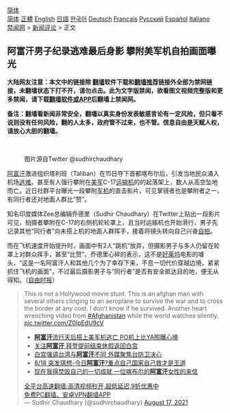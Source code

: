  <!-- 面包屑导航 --> <div class="breadcrumb"><!-- GTranslate: https://gtranslate.io/ -->  <div class="switcher notranslate">  <div class="selected">  <a href="#" onclick="return false;"> 简体</a>  </div>  <div class="option">  <a href="https://www.bannedbook.org" onclick="doGTranslate('zh-CN|zh-CN');jQuery('div.switcher div.selected a').html(jQuery(this).html());return false;" title="简体中文" class="nturl selected"> 简体</a>  <a href="https://www.bannedbook.org/zh-tw/" onclick="doGTranslate('zh-CN|zh-TW');jQuery('div.switcher div.selected a').html(jQuery(this).html());return false;" title="繁體中文" class="nturl"> 正體</a>  <a href="https://www.bannedbook.org/en/" onclick="doGTranslate('zh-CN|en');jQuery('div.switcher div.selected a').html(jQuery(this).html());return false;" title="English" class="nturl"> English</a>  <a href="https://www.bannedbook.org/ja/" onclick="doGTranslate('zh-CN|ja');jQuery('div.switcher div.selected a').html(jQuery(this).html());return false;" title="日本語" class="nturl"> 日語</a>  <a href="https://www.bannedbook.org/ko/" onclick="doGTranslate('zh-CN|ko');jQuery('div.switcher div.selected a').html(jQuery(this).html());return false;" title="한국어" class="nturl"> 한국어</a>  <a href="https://www.bannedbook.org/de/" onclick="doGTranslate('zh-CN|de');jQuery('div.switcher div.selected a').html(jQuery(this).html());return false;" title="Deutsch" class="nturl"> Deutsch</a>  <a href="https://www.bannedbook.org/fr/" onclick="doGTranslate('zh-CN|fr');jQuery('div.switcher div.selected a').html(jQuery(this).html());return false;" title="Français" class="nturl"> Français</a>  <a href="https://www.bannedbook.org/ru/" onclick="doGTranslate('zh-CN|ru');jQuery('div.switcher div.selected a').html(jQuery(this).html());return false;" title="Русский" class="nturl"> Русский</a>  <a href="https://www.bannedbook.org/es/" onclick="doGTranslate('zh-CN|es');jQuery('div.switcher div.selected a').html(jQuery(this).html());return false;" title="Español" class="nturl"> Español</a>  <a href="https://www.bannedbook.org/it/" onclick="doGTranslate('zh-CN|it');jQuery('div.switcher div.selected a').html(jQuery(this).html());return false;" title="Italiano" class="nturl"> Italiano</a>  </div>  </div>      <div class='breadcrumb-sub'><!-- Breadcrumb NavXT 6.3.0 --> <a href="https://www.bannedbook.org/" class="home">禁闻网</a> &gt; <a href="https://www.bannedbook.org/bnews/comments/" class="category">新闻评论</a> &gt; 正文</div></div><h2>阿富汗男子纪录逃难最后身影 攀附美军机自拍画面曝光</h2> <p class="notice"><b>大陆网友注意：本文中的链接除 <a href="https://github.com/bannedbook/fanqiang" >翻墙</a>软件下载和<a href="https://github.com/killgcd/justmysocks/blob/master/README.md">翻墙推荐</a>链接外全部为禁网链接，未翻墙状态下打不开，请勿点击。此为文字版禁闻，欲看图文视频完整版和更多禁闻，请下载<a href="https://github.com/bannedbook/fanqiang">翻墙软件或APP</a>后翻墙上禁闻网。</p><p>备注：翻墙看新闻非常安全，翻墙以真实身份发表敏感言论有一定风险，但只看不说则没有任何风险，翻的人太多，政府管不过来，也不管。信息自由是天赋人权，请放心大胆的翻墙。</b></p>  <div class="entry"> <br /> <figure><a href="https://i1.wp.com/upload-images-bucket-v64rleca837do.s3.eu-west-1.amazonaws.com/wp-content/uploads/2021/08/18075300/Screen-Shot-2021-08-18-at-5.58.06-pm.png?fit=536%2C372&#038;ssl=1" data-caption="图片源自Twitter @sudhirchaudhary"></a><figcaption class="wp-caption-text">图片源自Twitter @sudhirchaudhary</figcaption></figure> <p><a href="https://www.bannedbook.org/bnews/tag/%e9%98%bf%e5%af%8c%e6%b1%97/" class="st_tag internal_tag" rel="tag" title="标签 阿富汗 下的日志">阿富汗</a>激进组织塔利班（Taliban）在15日夺下首都喀布尔后，引发当地民众涌入机场<a href="https://www.bannedbook.org/bnews/tag/%E9%80%83%E9%9A%BE/" class="st_tag internal_tag" rel="tag" title="标签 逃难 下的日志">逃难</a>。甚至有人强行攀附在<a href="https://www.bannedbook.org/bnews/tag/%e7%be%8e%e5%86%9b/" class="st_tag internal_tag" rel="tag" title="标签 美军 下的日志">美军</a>C-17<a href="https://www.bannedbook.org/bnews/tag/%e8%bf%90%e8%be%93%e6%9c%ba/" class="st_tag internal_tag" rel="tag" title="标签 运输机 下的日志">运输机</a>的的起落架上，数人从高空坠地而亡。近日社群平台曝光一段攀附<a href="https://www.bannedbook.org/bnews/tag/%E5%86%9B%E6%9C%BA/" class="st_tag internal_tag" rel="tag" title="标签 军机 下的日志">军机</a>的直击影片，可见掌镜者也是攀附者之一，有同行者还对地面人群比“赞”。</p> <p>知名印度媒体Zee总编辑乔德里（Sudhir Chaudhary）在Twitter上贴出一段影片可见，拍摄者攀附在C-17的右侧机轮轮罩上，且当时运输机也开始滑行，男子先记录其他“同行者”向未搭上机的地面人群挥手，接着将镜头转向自己兴奋<a href="https://www.bannedbook.org/bnews/tag/%e8%87%aa%e6%8b%8d/" class="st_tag internal_tag" rel="tag" title="标签 自拍 下的日志">自拍</a>。</p>  <p>而在飞机速度开始提升时，画面中有2人“跳机”放弃，但摄影男子与多人仍留在轮罩上对群众挥手，甚至“比赞”。乔德里心碎的表示，这不是<a href="https://www.bannedbook.org/bnews/tag/%e5%a5%bd%e8%8e%b1%e5%9d%9e/" class="st_tag internal_tag" rel="tag" title="标签 好莱坞 下的日志">好莱坞</a>电影的噱头，“这是一名阿富汗人和其他几个为了幸存下来，不息一切代价穿越边境，紧紧抓住飞机的画面”，不过最后摄影男子与“同行者”是否有安全抵达目的地，便无从得知。（<a href="https://www.bannedbook.org/bnews/tag/%e8%87%aa%e7%94%b1%e6%97%b6%e6%8a%a5/" class="st_tag internal_tag" rel="tag" title="标签 自由时报 下的日志">自由时报</a>）</p> <blockquote class="twitter-tweet" data-width="550" data-dnt="true"> This is not a Hollywood movie stunt. This is an afghan man with several others clinging to an aeroplane to survive the war and to cross the border at any cost. I don’t know if he survived. Another heart wrenching video from <a href="https://twitter.com/hashtag/Afghanistan?src=hash&amp;ref_src=twsrc%5Etfw">#Afghanistan</a> while the world watches silently. <a href="https://t.co/Z0IpEdU9cV">pic.twitter.com/Z0IpEdU9cV</a><br/> <ul class='op-related-articles' title='相关阅读'> <li><a href='https://www.bannedbook.org/bnews/comments/20210818/1608479.html' target='_blank'><b>阿富汗</b>流行天后搭上美军机逃亡 PO机上比YA照曝心境</a></li> <li><a href='https://www.bannedbook.org/bnews/comments/20210818/1608475.html' target='_blank'>关注<b>阿富汗</b> 拜登提前结束休假返回白宫</a></li> <li><a href='https://www.bannedbook.org/bnews/bannedvideo/20210818/1608466.html' target='_blank'>白宫强调台湾与<b>阿富汗</b>不同 外媒聚焦台防卫决心</a></li> <li><a href='https://www.bannedbook.org/bnews/taiwannews/20210818/1608458.html' target='_blank'>8/18 突发琪想-今日<b>阿富汗</b>?重点自己国家自己救才是王道</a></li> <li><a href='https://www.bannedbook.org/bnews/baitai/20210818/1608451.html' target='_blank'>现在我得焚毁自己的一切成就 一位喀布尔的<b>阿富汗</b>女性的来信</a></li> </ul>  <a href="https://github.com/bannedbook/fanqiang/wiki/V2ray%E6%9C%BA%E5%9C%BA" target="_blank">全平台高速翻墙:高清视频秒开,超低延迟,9折优惠中</a><br/> <a href="https://github.com/bannedbook/fanqiang/wiki/%E7%A6%81%E9%97%BB%E7%BD%91%E5%AE%89%E5%8D%93%E7%BF%BB%E5%A2%99%E6%96%B0%E9%97%BBAPP" target="_blank">免费PC翻墙、安卓VPN翻墙APP</a><br/>&mdash; Sudhir Chaudhary (@sudhirchaudhary) <a href="https://twitter.com/sudhirchaudhary/status/1427615704354758675?ref_src=twsrc%5Etfw">August 17, 2021</a><br/> </blockquote> </p> <a name='sharetosocial'></a>  <div style="margin-bottom:5px;padding-bottom:5px;clear:both"> <div id="archive-pix-1" class="banner-ads"> <!-- AuctionX Display platform tag START --> <div id="26318x728x90x621x_ADSLOT2" clicktrack="%%CLICK_URL_ESC%%"></div> <!-- AuctionX Display platform tag END --> </div> <div id="archive-pix-2" class="banner-ads"> <!-- AuctionX Display platform tag START --> <div id="26315x300x250x621x_ADSLOT2" clicktrack="%%CLICK_URL_ESC%%"></div> <!-- AuctionX Display platform tag END --> </div> </div>  <div id="archive-pix-1" class="banner-ads"> <!-- AuctionX Display platform tag START --> <div id="26318x728x90x621x_ADSLOT3" clicktrack="%%CLICK_URL_ESC%%"></div> <!-- AuctionX Display platform tag END --> </div> </div><!--END ENTRY--> 